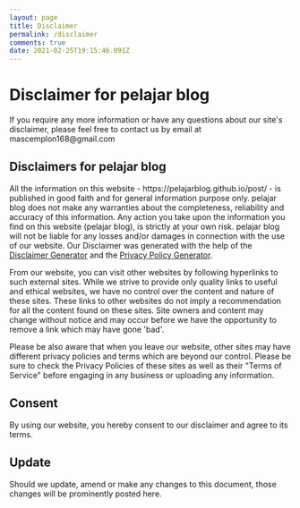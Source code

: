 ```yaml
---
layout: page
title: Disclaimer
permalink: /disclaimer
comments: true
date: 2021-02-25T19:15:46.091Z
---
```

<h1>Disclaimer for pelajar blog</h1>

<p>If you require any more information or have any questions about our site's disclaimer, please feel free to contact us by email at mascemplon168@gmail.com</p>

<h2>Disclaimers for pelajar blog</h2>

<p>All the information on this website - https://pelajarblog.github.io/post/ - is published in good faith and for general information purpose only. pelajar blog does not make any warranties about the completeness, reliability and accuracy of this information. Any action you take upon the information you find on this website (pelajar blog), is strictly at your own risk. pelajar blog will not be liable for any losses and/or damages in connection with the use of our website. Our Disclaimer was generated with the help of the <a href="https://www.privacypolicyonline.com/disclaimer-generator/">Disclaimer Generator</a> and the <a href="https://www.generateprivacypolicy.com">Privacy Policy Generator</a>.</p>

<p>From our website, you can visit other websites by following hyperlinks to such external sites. While we strive to provide only quality links to useful and ethical websites, we have no control over the content and nature of these sites. These links to other websites do not imply a recommendation for all the content found on these sites. Site owners and content may change without notice and may occur before we have the opportunity to remove a link which may have gone 'bad'.</p>

<p>Please be also aware that when you leave our website, other sites may have different privacy policies and terms which are beyond our control. Please be sure to check the Privacy Policies of these sites as well as their "Terms of Service" before engaging in any business or uploading any information.</p>

<h2>Consent</h2>

<p>By using our website, you hereby consent to our disclaimer and agree to its terms.</p>

<h2>Update</h2>

<p>Should we update, amend or make any changes to this document, those changes will be prominently posted here.</p>
